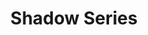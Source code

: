 ---
title: 'Shadow Series'
category: 'drawings'
materials: 'Drawings on wood and paint'
measurements: 'Various Sizes'
year: '2XXX'
mainImage: 'shadow-1.jpg'
blurDataURL: ''
images: 'shadow-1.jpg/shadow-2.jpg/shadow-3.jpg/shadow-4.jpg/shadow-5.jpg/shadow-6.jpg/shadow-7.jpg/shadow-8.jpg/shadow-9.jpg/shadow-10.jpg/shadow-11.jpg/shadow-12.jpg/shadow-13.jpg'
imageNames: 'Shadow 1/Shadow 2/Shadow 3/Shadow 4/Shadow 5/Shadow 6/Shadow 7/Shadow 8/Shadow 9/Shadow 10/Shadow 11/Shadow 12/Shadow 13'
---
